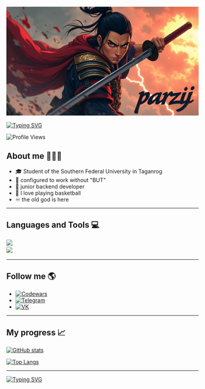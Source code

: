 ![Header](https://github.com/parzij/parzij/blob/main/assets/Gitlogo.jpeg)


[![Typing SVG](https://readme-typing-svg.herokuapp.com?font=Fira+Code&weight=700&size=35&duration=3500&pause=1000&color=282828&center=true&vCenter=true&width=700&height=100&lines=Hello+everyone%F0%9F%91%8B+I'm+parzij+%F0%9F%94%A5)](https://git.io/typing-svg)

![Profile Views](https://komarev.com/ghpvc/?username=parzij&color=blue&style=for-the-badge)

## **About me 🧑🏽‍💻**

- 🎓 Student of the Southern Federal University in Taganrog
- 🦾 configured to work without "BUT"
- 💾 junior backend developer
- 🏀 I love playing basketball
- ♾️ the old god is here

---

## **Languages and Tools 💻** 

<div align="left">
    <a href="https://skillicons.dev">
        <img src="https://skillicons.dev/icons?i=c,cpp,go,javascript,html,css" />
    </a>
    <br>
    <a href="https://skillicons.dev">
        <img src="https://skillicons.dev/icons?i=github,git,nodejs,windows,postgresql,vscode" />
    </a>
</div>

---

## **Follow me 🌎**

- [![Codewars](https://img.shields.io/badge/Codewars-%23B1361E?style=for-the-badge&logo=codewars&logoColor=white)](https://www.codewars.com/users/parzij)
- [![Telegram](https://img.shields.io/badge/Telegram-%2300A2E8?style=for-the-badge&logo=telegram&logoColor=white)](https://t.me/parzij)
- [![VK](https://img.shields.io/badge/VK-%23009CFF?style=for-the-badge&logo=vk&logoColor=white)](https://vk.com/parziii)

---

## **My progress 📈**

[![GitHub stats](https://github-readme-stats.vercel.app/api?username=parzij&show_icons=true&theme=monokai&border_radius=10&hide_border=true)](https://github.com/parzij/github-readme-stats)


[![Top Langs](https://github-readme-stats.vercel.app/api/top-langs/?username=parzij&layout=compact&langs_count=5&theme=monokai&hide_border=true&border_radius=10)](https://github.com/anuraghazra/github-readme-stats)

---
[![Typing SVG](https://readme-typing-svg.herokuapp.com?font=Fira+Code&weight=700&size=35&duration=3500&pause=1000&color=282828&center=true&vCenter=true&width=700&height=100&lines=See+you+later+%F0%9F%91%80)](https://git.io/typing-svg)
